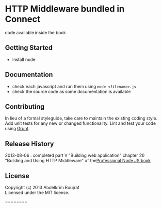 # HTTP Middleware bundled in Connect

code available inside the book

## Getting Started
- Install node

## Documentation
- check each javascript and run them using ```node <filename>.js```
- check the source code as some documentation is available

## Contributing
In lieu of a formal styleguide, take care to maintain the existing coding style. Add unit tests for any new or changed functionality. Lint and test your code using [Grunt](http://gruntjs.com/).

## Release History
2013-08-06 : completed part V "Building web application" chapter 20 "Building and Using HTTP
Middleware" of the[Professional Node JS book]

## License
Copyright (c) 2013 Abdelkrim Boujraf  
Licensed under the MIT license.


========

[Professional Node JS book]: http://astore.amazon.fr/i14ynet-21/detail/1118185463
